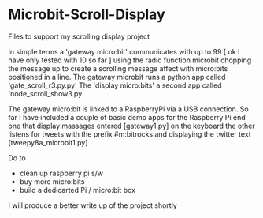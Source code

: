 ﻿# Microbit-Scroll-Display
Files to support my scrolling display project

In simple terms a 'gateway micro:bit' communicates with up to 99 [ ok I have only tested with 10 so far ] using the radio function
microbit chopping the message up to create a scrolling message affect with micro:bits positioned in a line.
The gateway microbit runs a python app called 'gate_scroll_r3.py.py'
The 'display micro:bits' a second app called 'node_scroll_show3.py

The gateway micro:bit is linked to a RaspberryPi via a USB connection. So far I have
included a couple of basic demo apps for the Raspberry Pi end one that display massages entered [gateway1.py]
on the keyboard the other listens for tweets with the prefix #m:bitrocks and displaying the twitter text [tweepy8a_microbit1.py]

Do to  
- clean up raspberry pi s/w
- buy more micro:bits
- build a dedicarted Pi / micro:bit box

I will produce a better write up of the project shortly
